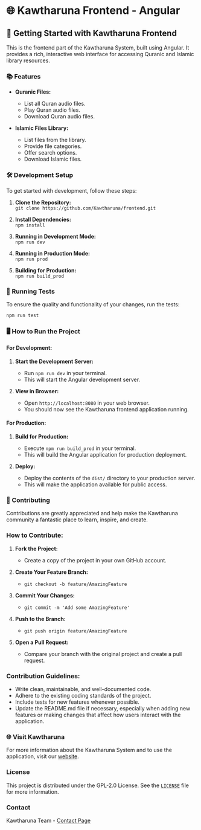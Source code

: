# 🌐 Kawtharuna Frontend - Angular

## 🚀 Getting Started with Kawtharuna Frontend

This is the frontend part of the Kawtharuna System, built using Angular. It provides a rich, interactive web interface for accessing Quranic and Islamic library resources.

### 📚 Features

- **Quranic Files:** 
  - List all Quran audio files.
  - Play Quran audio files.
  - Download Quran audio files.

- **Islamic Files Library:**
  - List files from the library.
  - Provide file categories.
  - Offer search options.
  - Download Islamic files.

### 🛠️ Development Setup

To get started with development, follow these steps:

1. **Clone the Repository:**  
   `git clone https://github.com/Kawtharuna/frontend.git`

2. **Install Dependencies:**  
   `npm install`

3. **Running in Development Mode:**  
   `npm run dev`

4. **Running in Production Mode:**  
   `npm run prod`

5. **Building for Production:**  
   `npm run build_prod`

### 🔧 Running Tests

To ensure the quality and functionality of your changes, run the tests:

```bash
npm run test
```

### 🖥️ How to Run the Project

#### For Development:

1. **Start the Development Server:**
   - Run `npm run dev` in your terminal.
   - This will start the Angular development server.

2. **View in Browser:**
   - Open `http://localhost:8080` in your web browser.
   - You should now see the Kawtharuna frontend application running.

#### For Production:

1. **Build for Production:**
   - Execute `npm run build_prod` in your terminal.
   - This will build the Angular application for production deployment.

2. **Deploy:**
   - Deploy the contents of the `dist/` directory to your production server.
   - This will make the application available for public access.

### 📝 Contributing

Contributions are greatly appreciated and help make the Kawtharuna community a fantastic place to learn, inspire, and create.

### How to Contribute:

1. **Fork the Project:**
   - Create a copy of the project in your own GitHub account.

2. **Create Your Feature Branch:**
   - `git checkout -b feature/AmazingFeature`

3. **Commit Your Changes:**
   - `git commit -m 'Add some AmazingFeature'`

4. **Push to the Branch:**
   - `git push origin feature/AmazingFeature`

5. **Open a Pull Request:**
   - Compare your branch with the original project and create a pull request.

### Contribution Guidelines:

- Write clean, maintainable, and well-documented code.
- Adhere to the existing coding standards of the project.
- Include tests for new features whenever possible.
- Update the README.md file if necessary, especially when adding new features or making changes that affect how users interact with the application.

### 🌐 Visit Kawtharuna

For more information about the Kawtharuna System and to use the application, visit our [website](https://www.kawtharuna.com).

### License

This project is distributed under the GPL-2.0 License. See the [`LICENSE`](../LICENSE) file for more information.

### Contact

Kawtharuna Team - [Contact Page](https://www.kawtharuna.com/contact)
